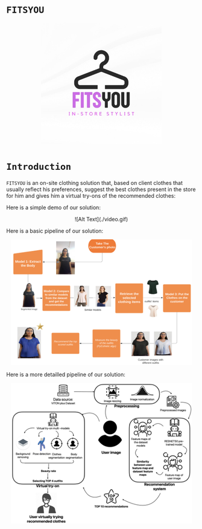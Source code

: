 # `FITSYOU`

<p align="center">
    <img src='./LOGO.jpeg' width=320>
</p>

# `Introduction`

`FITSYOU` is an on-site clothing solution that, based on client clothes that usually reflect his preferences, suggest the best clothes present in the store for him and gives him a virtual try-ons of the recommended clothes:

Here is a simple demo of our solution:
<p align="center">
![Alt Text](./video.gif)
</p>



Here is a basic pipeline of our solution:
 <p align="center">
    <img src='./pipeline.png' width=480>
</p>

Here is a more detailled pipeline of our solution:
<p align="center">
    <img src='./detailled_pipeline.png' width=480>
</p>
